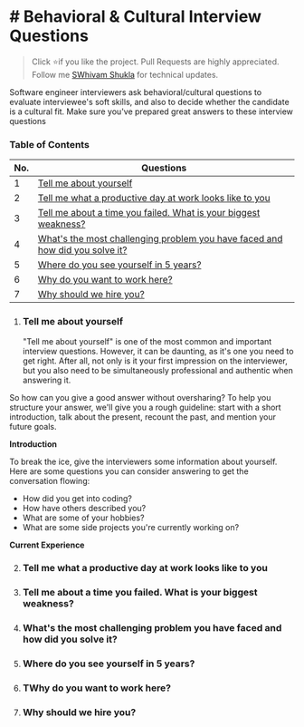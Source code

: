 # # Behavioral & Cultural Interview Questions

> Click :star:if you like the project. Pull Requests are highly appreciated. Follow me [SWhivam Shukla](https://twitter.com/itshivamshukla) for technical updates.

Software engineer interviewers ask behavioral/cultural questions to evaluate interviewee's soft skills, and also to decide whether the candidate is a cultural fit. 
Make sure you've prepared great answers to these interview questions


### Table of Contents

| No. | Questions |
|---- | ---------
|1  | [Tell me about yourself](#tell-me-about-yourself) |
|2  | [Tell me what a productive day at work looks like to you](#tell-me-what-a-productive-day-at-work-looks-like-to-you)|
|3  | [Tell me about a time you failed. What is your biggest weakness?](#tell-me-about-a-time-you-failed-What-is-your-biggest-weakness?)|
|4  | [What's the most challenging problem you have faced and how did you solve it?](#what-s-the-most-challenging-problem-you-have-faced-and-how-did-you-solve-it?)|
|5  | [Where do you see yourself in 5 years?](#where-do-you-see-yourself-in-5-years?)|
|6  | [Why do you want to work here?](#why-do-you-want-to-work-here?)|
|7  | [Why should we hire you?](#why-should-we-hire-you?)|



1. ### Tell me about yourself

   "Tell me about yourself" is one of the most common and important interview questions. However, it can be daunting, as it's one you need to get right. After all, not only is it your first 
   impression on the interviewer, but 
   you also need to be simultaneously professional and authentic when answering it.

  So how can you give a good answer without oversharing? To help you structure your answer, we'll give you a rough guideline: start with a short introduction, talk about the present, recount 
  the past, and mention your future goals.

   **Introduction**


  To break the ice, give the interviewers some information about yourself. Here are some questions you can consider answering to get the conversation flowing:

  - How did you get into coding?
  - How have others described you?
  - What are some of your hobbies?
  - What are some side projects you're currently working on?
  
   **Current Experience**



2. ### Tell me what a productive day at work looks like to you












3. ### Tell me about a time you failed. What is your biggest weakness?









4. ### What's the most challenging problem you have faced and how did you solve it?






5. ### Where do you see yourself in 5 years?







6. ### TWhy do you want to work here?






7. ### Why should we hire you?
      
